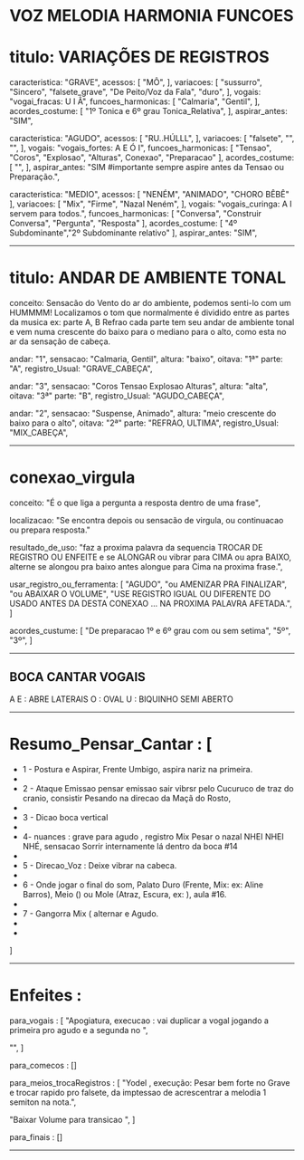 # VOZ MELODIA HARMONIA FUNCOES

# titulo: VARIAÇÕES DE REGISTROS
caracteristica: "GRAVE", acessos: [ "MÔ", ], variacoes: [ "sussurro", "Sincero", "falsete_grave", "De Peito/Voz da Fala", "duro", ], vogais: "vogai_fracas: U I Â", funcoes_harmonicas: [ "Calmaria", "Gentil", ], acordes_costume: [ "1º Tonica e 6º grau Tonica_Relativa", ], aspirar_antes: "SIM",

caracteristica: "AGUDO", acessos: [ "RU..HÚLLL", ], variacoes: [ "falsete", "", "", ], vogais: "vogais_fortes: A E Ó I", funcoes_harmonicas: [ "Tensao", "Coros", "Explosao", "Alturas", Conexao", "Preparacao" ], acordes_costume: [ "", ], aspirar_antes: "SIM #importante sempre aspire antes da Tensao ou Preparação.",

caracteristica: "MEDIO", acessos: [ "NENÉM", "ANIMADO", "CHORO BÊBÊ" ], variacoes: [ "Mix", "Firme", "Nazal Neném", ], vogais: "vogais_curinga: A I servem para todos.", funcoes_harmonicas: [ "Conversa", "Construir Conversa", "Pergunta", "Resposta" ],  acordes_costume: [ "4º Subdominante","2º Subdominante relativo" ], aspirar_antes: "SIM",

---

# titulo: ANDAR DE AMBIENTE TONAL
conceito: Sensacão do Vento do ar do ambiente, podemos senti-lo com um HUMMMM! Localizamos o tom que normalmente é dividido entre as partes da musica ex: parte A, B Refrao cada parte tem seu andar de ambiente tonal e vem numa crescente do baixo para o mediano para o alto, como esta no ar da sensação de cabeça.

andar: "1", sensacao: "Calmaria, Gentil", altura: "baixo", oitava: "1ª" parte: "A", registro_Usual: "GRAVE_CABEÇA",

andar: "3", sensacao: "Coros Tensao Explosao Alturas", altura: "alta", oitava: "3ª" parte: "B", registro_Usual: "AGUDO_CABEÇA",

andar: "2", sensacao: "Suspense, Animado", altura: "meio crescente do baixo para o alto", oitava: "2ª" parte: "REFRAO, ULTIMA", registro_Usual: "MIX_CABEÇA",

---

# conexao_virgula
conceito: "É o que liga a pergunta a resposta dentro de uma frase",

localizacao: "Se encontra depois ou sensacão de virgula, ou continuacao ou prepara resposta."

resultado_de_uso: "faz a proxima palavra da sequencia TROCAR DE REGISTRO OU ENFEITE e se ALONGAR ou vibrar para CIMA ou apra BAIXO, alterne se alongou pra baixo antes alongue para Cima na proxima frase.",

usar_registro_ou_ferramenta: [ "AGUDO", "ou AMENIZAR PRA FINALIZAR", "ou ABAIXAR O VOLUME", "USE REGISTRO IGUAL OU DIFERENTE DO USADO ANTES DA DESTA CONEXAO ... NA PROXIMA PALAVRA AFETADA.", ]

acordes_custume: [ "De preparacao 1º e 6º grau com ou sem setima", "5º", "3º", ]


---
## BOCA CANTAR VOGAIS
A E : ABRE LATERAIS
O : OVAL
U : BIQUINHO SEMI ABERTO

---

# Resumo_Pensar_Cantar : [

- 1 - Postura e Aspirar, Frente Umbigo, aspira nariz na primeira.
-
- 2 - Ataque Emissao pensar emissao sair vibrsr pelo Cucuruco de traz do cranio,  consistir Pesando na direcao da Maçã do Rosto,
-
- 3 - Dicao boca vertical
-
- 4- nuances : grave para agudo , registro Mix Pesar o nazal NHEI NHEI NHÉ, sensacao Sorrir internamente lá dentro da boca #14
-
- 5 - Direcao_Voz : Deixe vibrar na cabeca.
-
- 6 - Onde jogar o final do som, Palato Duro (Frente, Mix: ex: Aline Barros), Meio () ou Mole (Atraz, Escura, ex: ), aula #16.
-
- 7 - Gangorra Mix ( alternar <Grave altura nariz> e  Agudo.
-
-

]

---

# Enfeites :

para_vogais : [
"Apogiatura, execucao : vai duplicar a vogal jogando a primeira pro agudo e a segunda no  ",

"",
]

 para_comecos : []

para_meios_trocaRegistros : [
"Yodel , execução: Pesar bem forte no Grave e trocar rapido pro falsete, da imptessao de acrescentrar a melodia 1 semiton na nota.",

"Baixar Volume para transicao ",
]

para_finais : []

---


